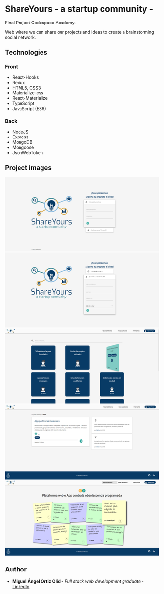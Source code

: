 # ShareYours - a startup community -

Final Project Codespace Academy.

Web where we can share our projects and ideas to create a brainstorming social network.

## Technologies
### Front
* React-Hooks
* Redux
* HTML5, CSS3
* Materialize-css
* React-Materialize
* TypeScript
* JavaScript (ES6)

### Back
* NodeJS
* Express
* MongoDB
* Mongoose
* JsonWebToken

## Project images
![Project Images](https://raw.githubusercontent.com/miangelortiz/finalProject/master/project_images/projectImage1.PNG)
![Project Images](https://raw.githubusercontent.com/miangelortiz/finalProject/master/project_images/projectImage2.PNG)
![Project Images](https://raw.githubusercontent.com/miangelortiz/finalProject/master/project_images/projectImage3.PNG)
![Project Images](https://raw.githubusercontent.com/miangelortiz/finalProject/master/project_images/projectImage4.PNG)
![Project Images](https://raw.githubusercontent.com/miangelortiz/finalProject/master/project_images/projectImage5.PNG)

## Author

* **Miguel Ángel Ortiz Olid** - *Full stack web development graduate* - 
[LinkedIn](https://www.linkedin.com/in/maortizolid/)
